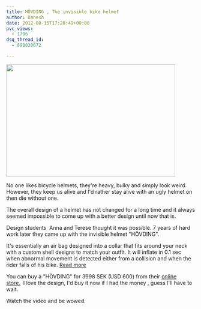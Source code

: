 ```yaml
---
title: HÖVDING , The invisible bike helmet
author: Danesh
date: 2012-08-15T17:20:49+00:00
pvc_views:
  - 1706
dsq_thread_id:
  - 890030672

---
```

<a href="/posts/hovding-the-invisible-bike-helmet/invisible-bike-helmet-08-16-2012/" rel="attachment wp-att-3026"><img loading="lazy" class="alignnone size-medium wp-image-3026" title="Invisible-Bike-Helmet-08-16-2012" src="/wp-content/uploads/2012/08/Invisible-Bike-Helmet-08-16-2012-450x300.jpg" alt="" width="450" height="300" srcset="/wp-content/uploads/2012/08/Invisible-Bike-Helmet-08-16-2012-450x300.jpg 450w, /wp-content/uploads/2012/08/Invisible-Bike-Helmet-08-16-2012.jpg 600w" sizes="(max-width: 450px) 100vw, 450px" /></a>

No one likes bicycle helmets, they're heavy, bulky and simply look weird. However, they keep us alive and I'd rather stay alive with an ugly helmet on then die without one.

The overall design of a helmet has not changed for a long time and it always seemed impossible to come up with a better design until now that is.

Design students  Anna and Terese thought it was possible. 7 years of hard work later they came up with the invisible helmet "HÖVDING".

It's essentially an air bag designed into a collar that fits around your neck with a custom shell designs to match your outfit. It will inflate in 0.1 sec when abnormal movement is detected either from a collision and when the rider falls of his bike. [Read more][1]

You can buy a "HÖVDING" for 3998 SEK (USD 600) from their [online store.][2]  I love the design, I'd buy it now if I had the money , guess I'll have to wait.

Watch the video and be wowed.<!--more-->

 [1]: http://www.hovding.com/en/how
 [2]: http://www.hovding.com/en/hovding